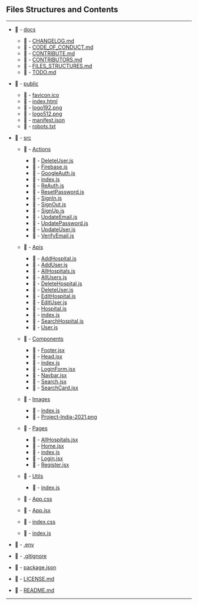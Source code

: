 <!-- @format -->

## Files Structures and Contents

---

-   📁 - [docs](../docs/)

    -   📝 - [CHANGELOG.md](../docs/CHANGELOG.md)
    -   📝 - [CODE_OF_CONDUCT.md](../docs/CODE_OF_CONDUCT.md)
    -   📝 - [CONTRIBUTE.md](../docs/CONTRIBUTING.md)
    -   📝 - [CONTRIBUTORS.md](../docs/CONTRIBUTORS.md)
    -   📝 - [FILES_STRUCTURES.md](../docs/FILES_STRUCTURES.md)
    -   📝 - [TODO.md](../docs/TODO.md)

-   📁 - [public](../public/)

    -   📝 - [favicon.ico](../public/favicon.ico)
    -   📝 - [index.html](../public/index.html)
    -   📝 - [logo192.png](../public/logo192.png)
    -   📝 - [logo512.png](../public/logo512.png)
    -   📝 - [manifest.json](../public/manifest.json)
    -   📝 - [robots.txt](../public/robots.txt)

-   📁 - [src](../src/)

    -   📂 - [Actions](../src/Actions/)

        -   📝 - [DeleteUser.js](../src/Actions/DeleteUser.js)
        -   📝 - [Firebase.js](../src/Actions/Firebase.js)
        -   📝 - [GoogleAuth.js](../src/Actions/GoogleAuth.js)
        -   📝 - [index.js](../src/Actions/index.js)
        -   📝 - [ReAuth.js](../src/Actions/ReAuth.js)
        -   📝 - [ResetPassword.js](../src/Actions/ResetPassword.js)
        -   📝 - [SignIn.js](../src/Actions/SignIn.js)
        -   📝 - [SignOut.js](../src/Actions/SignOut.js)
        -   📝 - [SignUp.js](../src/Actions/SignUp.js)
        -   📝 - [UpdateEmail.js](../src/Actions/UpdateEmail.js)
        -   📝 - [UpdatePassword.js](../src/Actions/UpdatePassword.js)
        -   📝 - [UpdateUser.js](../src/Actions/UpdateUser.js)
        -   📝 - [VerifyEmail.js](../src/Actions/VerifyEmail.js)

    -   📂 - [Apis](../src/Apis/)

        -   📝 - [AddHospital.js](../src/Apis/AddHospital.js)
        -   📝 - [AddUser.js](../src/Apis/AddUser.js)
        -   📝 - [AllHospitals.js](../src/Apis/AllHospitals.js)
        -   📝 - [AllUsers.js](../src/Apis/AllUsers.js)
        -   📝 - [DeleteHospital.js](../src/Apis/DeleteHospital.js)
        -   📝 - [DeleteUser.js](../src/Apis/DeleteUser.js)
        -   📝 - [EditHospital.js](../src/Apis/EditHospital.js)
        -   📝 - [EditUser.js](../src/Apis/EditUser.js)
        -   📝 - [Hospital.js](../src/Apis/Hospital.js)
        -   📝 - [index.js](../src/Apis/index.js)
        -   📝 - [SearchHospital.js](../src/Apis/SearchHospital.js)
        -   📝 - [User.js](../src/Apis/User.js)

    -   📂 - [Components](../src/Components/)

        -   📝 - [Footer.jsx](../src/Components/Footer.jsx)
        -   📝 - [Head.jsx](../src/Components/Head.jsx)
        -   📝 - [index.js](../src/Components/index.js)
        -   📝 - [LoginForm.jsx](../src/Components/LoginForm.jsx)
        -   📝 - [Navbar.jsx](../src/Components/Navbar.jsx)
        -   📝 - [Search.jsx](../src/Components/Search.jsx)
        -   📝 - [SearchCard.jsx](../src/Components/SearchCard.jsx)

    -   📂 - [Images](../src/Images/)

        -   📝 - [index.js](../src/Images/index.js)
        -   📝 - [Project-India-2021.png](../src/Images/Project-India-2021.png)

    -   📂 - [Pages](../src/Pages/)

        -   📝 - [AllHospitals.jsx](../src/Pages/AllHospitals.jsx)
        -   📝 - [Home.jsx](../src/Pages/Home.jsx)
        -   📝 - [index.js](../src/Pages/index.js)
        -   📝 - [Login.jsx](../src/Pages/Login.jsx)
        -   📝 - [Register.jsx](../src/Pages/Register.jsx)

    -   📂 - [Utils](../src/Utils/)

        -   📝 - [index.js](../src/Utils/index.js)

    -   📝 - [App.css](../src/App.css)
    -   📝 - [App.jsx](../src/App.jsx)
    -   📝 - [index.css](../src/index.css)
    -   📝 - [index.js](../src/index.js)

-   📝 - [.env](../.env)
-   📝 - [.gitignore](../.gitignore)
-   📝 - [package.json](../package.json)
-   📝 - [LICENSE.md](../LICENSE.md)
-   📝 - [README.md](../README.md)

---
